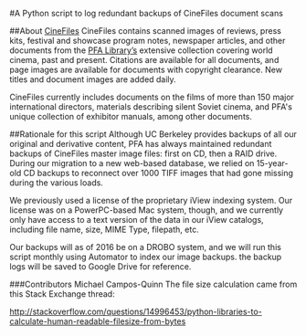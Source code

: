 #A Python script to log redundant backups of CineFiles document scans

##About [CineFiles](https://cinefiles.bampfa.berkeley.edu/cinefiles/)
CineFiles contains scanned images of reviews, press kits, festival and showcase program notes, newspaper articles, and other documents from the [PFA Library’s](http://bampfa.org/about/film-library-study-center) extensive collection covering world cinema, past and present. Citations are available for all documents, and page images are available for documents with copyright clearance. New titles and document images are added daily.

CineFiles currently includes documents on the films of more than 150 major international directors, materials describing silent Soviet cinema, and PFA's unique collection of exhibitor manuals, among other documents.

##Rationale for this script
Although UC Berkeley provides backups of all our original and derivative content, PFA has always maintained redundant backups of CineFiles master image files: first on CD, then a RAID drive. During our migration to a new web-based database, we relied on 15-year-old CD backups to reconnect over 1000 TIFF images that had gone missing during the various loads. 

We previously used a license of the proprietary iView indexing system. Our license was on a PowerPC-based Mac system, though, and we currently only have access to a text version of the data in our iView catalogs, including file name, size, MIME Type, filepath, etc. 

Our backups will as of 2016 be on a DROBO system, and we will run this script monthly using Automator to index our image backups. the backup logs will be saved to Google Drive for reference. 

###Contributors
Michael Campos-Quinn
The file size calculation came from this Stack Exchange thread:

http://stackoverflow.com/questions/14996453/python-libraries-to-calculate-human-readable-filesize-from-bytes